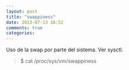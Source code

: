 ```yaml
---
layout: post
title: "swappiness"
date: 2013-07-13 16:52
comments: true
categories: 
---
```

Uso de la swap por parte del sistema. Ver sysctl.

>$  cat /proc/sys/vm/swappiness

